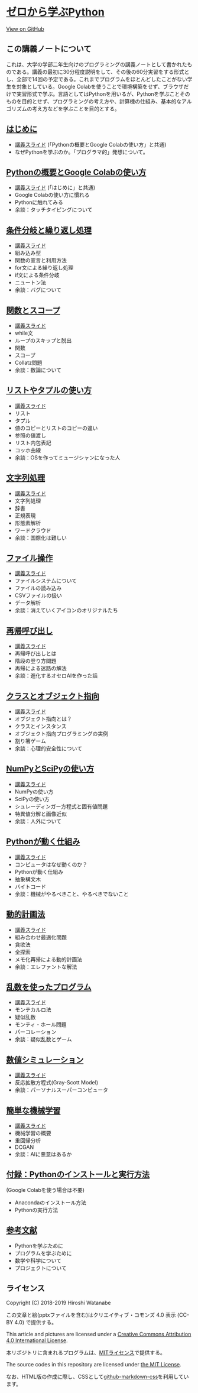# [ゼロから学ぶPython](https://kaityo256.github.io/python_zero/)

<a href="https://github.com/kaityo256/python_zero"> <div class="btn-square"><i class="fab fa-github"></i> View on GitHub</div></a>

## この講義ノートについて

これは、大学の学部二年生向けのプログラミングの講義ノートとして書かれたものである。講義の最初に30分程度説明をして、その後の60分実習をする形式とし、全部で14回の予定である。これまでプログラムをほとんどしたことがない学生を対象としている。Google Colabを使うことで環境構築をせず、ブラウザだけで実習形式で学ぶ。言語としてはPythonを用いるが、Pythonを学ぶことそのものを目的とせず、プログラミングの考え方や、計算機の仕組み、基本的なアルゴリズムの考え方などを学ぶことを目的とする。

## [はじめに](introduction/README.md)

* [講義スライド](https://speakerdeck.com/kaityo256/python-01) (「Pythonの概要とGoogle Colabの使い方」と共通)
* なぜPythonを学ぶのか。「プログラマ的」発想について。

## [Pythonの概要とGoogle Colabの使い方](hello/README.md)

* [講義スライド](https://speakerdeck.com/kaityo256/python-01) (「はじめに」と共通)
* Google Colabの使い方に慣れる
* Pythonに触れてみる
* 余談：タッチタイピングについて

## [条件分岐と繰り返し処理](basic/README.md)

* [講義スライド](https://speakerdeck.com/kaityo256/python-02)
* 組み込み型
* 関数の宣言と利用方法
* for文による繰り返し処理
* if文による条件分岐
* ニュートン法
* 余談：バグについて

## [関数とスコープ](scope/README.md)

* [講義スライド](https://speakerdeck.com/kaityo256/python-03)
* while文
* ループのスキップと脱出
* 関数
* スコープ
* Collatz問題
* 余談：数論について

## [リストやタプルの使い方](list/README.md)

* [講義スライド](https://speakerdeck.com/kaityo256/python-04)
* リスト
* タプル
* 値のコピーとリストのコピーの違い
* 参照の値渡し
* リスト内包表記
* コッホ曲線
* 余談：OSを作ってミュージシャンになった人

## [文字列処理](string/README.md)

* [講義スライド](https://speakerdeck.com/kaityo256/python-05)
* 文字列処理
* 辞書
* 正規表現
* 形態素解析
* ワードクラウド
* 余談：国際化は難しい

## [ファイル操作](file/README.md)

* [講義スライド](https://speakerdeck.com/kaityo256/python-06)
* ファイルシステムについて
* ファイルの読み込み
* CSVファイルの扱い
* データ解析
* 余談：消えていくアイコンのオリジナルたち

## [再帰呼び出し](recursion/README.md)

* [講義スライド](https://speakerdeck.com/kaityo256/python-07)
* 再帰呼び出しとは
* 階段の登り方問題
* 再帰による迷路の解法
* 余談：進化するオセロAIを作った話

## [クラスとオブジェクト指向](class/README.md)

* [講義スライド](https://speakerdeck.com/kaityo256/python-08)
* オブジェクト指向とは？
* クラスとインスタンス
* オブジェクト指向プログラミングの実例
* 割り箸ゲーム
* 余談：心理的安全性について

## [NumPyとSciPyの使い方](numpy/README.md)

* [講義スライド](https://speakerdeck.com/kaityo256/python-09)
* NumPyの使い方
* SciPyの使い方
* シュレーディンガー方程式と固有値問題
* 特異値分解と画像近似
* 余談：人外について

## [Pythonが動く仕組み](howtowork/README.md)

* [講義スライド](https://speakerdeck.com/kaityo256/python-10)
* コンピュータはなぜ動くのか？
* Pythonが動く仕組み
* 抽象構文木
* バイトコード
* 余談：機械がやるべきこと、やるべきでないこと

## [動的計画法](dp/README.md)

* [講義スライド](https://speakerdeck.com/kaityo256/python-11-866f2256-14b6-46ae-b145-478c21cb50fb)
* 組み合わせ最適化問題
* 貪欲法
* 全探索
* メモ化再帰による動的計画法
* 余談：エレファントな解法

## [乱数を使ったプログラム](random/README.md)

* [講義スライド](https://speakerdeck.com/kaityo256/python-12)
* モンテカルロ法
* 疑似乱数
* モンティ・ホール問題
* パーコレーション
* 余談：疑似乱数とゲーム

## [数値シミュレーション](simulation/README.md)

* [講義スライド](https://speakerdeck.com/kaityo256/python-13)
* 反応拡散方程式(Gray-Scott Model)
* 余談：パーソナルスーパーコンピュータ

## [簡単な機械学習](ml/README.md)

* [講義スライド](https://speakerdeck.com/kaityo256/python-14)
* 機械学習の概要
* 重回帰分析
* DCGAN
* 余談：AIに悪意はあるか

## [付録：Pythonのインストールと実行方法](install/README.md)

(Google Colabを使う場合は不要)

* Anacondaのインストール方法
* Pythonの実行方法

## [参考文献](references/README.md)

* Pythonを学ぶために
* プログラムを学ぶために
* 数学や科学について
* プロジェクトについて

## ライセンス

Copyright (C) 2018-2019 Hiroshi Watanabe

この文章と絵(pptxファイルを含む)はクリエイティブ・コモンズ 4.0 表示 (CC-BY 4.0)
で提供する。

This article and pictures are licensed under a [Creative Commons Attribution 4.0 International License](https://creativecommons.org/licenses/by/4.0/).

本リポジトリに含まれるプログラムは、[MITライセンス](https://opensource.org/licenses/MIT)で提供する。

The source codes in this repository are licensed under [the MIT License](https://opensource.org/licenses/MIT).

なお、HTML版の作成に際し、CSSとして[github-markdown-css](https://github.com/sindresorhus/github-markdown-css)を利用しています。
